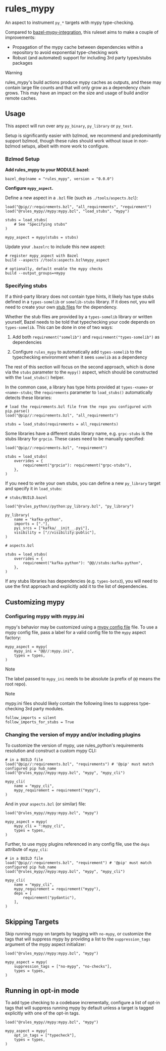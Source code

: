# rules_mypy

An aspect to instrument `py_*` targets with mypy type-checking.

Compared to [bazel-mypy-integration](https://github.com/bazel-contrib/bazel-mypy-integration), this ruleset aims to make a couple of improvements:

- Propagation of the mypy cache between dependencies within a repository to avoid exponential type-checking work
- Robust (and automated) support for including 3rd party types/stubs packages

> [!WARNING]  
> rules_mypy's build actions produce mypy caches as outputs, and these may contain large file counts and that will only grow as a dependency chain grows. This may have an impact on the size and usage of build and/or remote caches.

## Usage

This aspect will run over any `py_binary`, `py_library` or `py_test`.

Setup is significantly easier with bzlmod, we recommend and predominantly support bzlmod, though these rules should work without issue in non-bzlmod setups, albeit with more work to configure.

### Bzlmod Setup

**Add rules_mypy to your MODULE.bazel:**

```starlark
bazel_dep(name = "rules_mypy", version = "0.0.0")
```

**Configure `mypy_aspect`.**

Define a new aspect in a `.bzl` file (such as `./tools/aspects.bzl`):

```starlark
load("@pip//:requirements.bzl", "all_requirements", "requirement")
load("@rules_mypy//mypy:mypy.bzl", "load_stubs", "mypy")

stubs = load_stubs(
    # See "Specifying stubs"
)

mypy_aspect = mypy(stubs = stubs)
```

Update your `.bazelrc` to include this new aspect:

```starlark
# register mypy_aspect with Bazel
build --aspects //tools:aspects.bzl%mypy_aspect

# optionally, default enable the mypy checks
build --output_groups=+mypy
```

### Specifying stubs

If a third-party library does not contain type hints, it likely has type stubs defined in a `types-somelib` or `somelib-stubs` library. If it does not, you will need to create your own [stub files](https://mypy.readthedocs.io/en/stable/stubs.html) for the dependency.

Whether the stub files are provided by a `types-somelib` library or written yourself, Bazel needs to be told that typechecking your code depends on `types-somelib`. This can be done in one of two ways:

1. Add both `requirement("somelib")` and `requirement("types-somelib")` as dependencies

1. Configure `rules_mypy` to automatically add `types-somelib` to the typechecking environment when it sees `somelib` as a dependency

The rest of this section will focus on the second approach, which is done via the `stubs` parameter to the `mypy()` aspect, which should be constructed with the `load_stubs()` helper.

In the common case, a library has type hints provided at `types-<name>` or `<name>-stubs`; the `requirements` parameter to `load_stubs()` automatically detects these libraries:

```starlark
# load the requirements.bzl file from the repo you configured with pip.parse()
load("@pip//:requirements.bzl", "all_requirements")

stubs = load_stubs(requirements = all_requirements)
```

Some libraries have a different stubs library name, e.g. `grpc-stubs` is the stubs library for `grpcio`. These cases need to be manually specified:

```starlark
load("@pip//:requirements.bzl", "requirement")

stubs = load_stubs(
    overrides = {
        requirement("grpcio"): requirement("grpc-stubs"),
    },
)
```

If you need to write your own stubs, you can define a new `py_library` target and specify it in `load_stubs`:

```starlark
# stubs/BUILD.bazel

load("@rules_python//python:py_library.bzl", "py_library")

py_library(
    name = "kafka-python",
    imports = ["."],
    pyi_srcs = ["kafka/__init__.pyi"],
    visibility = ["//visibility:public"],
)

# aspects.bzl

stubs = load_stubs(
    overrides = {
        requirement("kafka-python"): "@@//stubs:kafka-python",
    },
)
```

If any stubs libraries has dependencies (e.g. `types-boto3`), you will need to use the first approach and explicitly add it to the list of dependencies.

## Customizing mypy

### Configuring mypy with mypy.ini

mypy's behavior may be customized using a [mypy config file](https://mypy.readthedocs.io/en/stable/config_file.html) file. To use a mypy config file, pass a label for a valid config file to the `mypy` aspect factory:

```starlark
mypy_aspect = mypy(
    mypy_ini = "@@//:mypy.ini",
    types = types,
)
```

> [!NOTE]
> The label passed to `mypy_ini` needs to be absolute (a prefix of `@@` means the root repo).

> [!NOTE]
> mypy.ini files should likely contain the following lines to suppress type-checking 3rd party modules.
>
> ```
> follow_imports = silent
> follow_imports_for_stubs = True
> ```

### Changing the version of mypy and/or including plugins

To customize the version of mypy, use rules_python's requirements resolution and construct a custom mypy CLI:

```starlark
# in a BUILD file
load("@pip//:requirements.bzl", "requirements") # '@pip' must match configured pip hub_name
load("@rules_mypy//mypy:mypy.bzl", "mypy", "mypy_cli")

mypy_cli(
    name = "mypy_cli",
    mypy_requirement = requirement("mypy"),
)
```

And in your `aspects.bzl` (or similar) file:

```starlark
load("@rules_mypy//mypy:mypy.bzl", "mypy")

mypy_aspect = mypy(
    mypy_cli = ":mypy_cli",
    types = types,
)
```

Further, to use mypy plugins referenced in any config file, use the `deps` attribute of `mypy_cli`:

```starlark
# in a BUILD file
load("@pip//:requirements.bzl", "requirement") # '@pip' must match configured pip hub_name
load("@rules_mypy//mypy:mypy.bzl", "mypy", "mypy_cli")

mypy_cli(
    name = "mypy_cli",
    mypy_requirement = requirement("mypy"),
    deps = [
        requirement("pydantic"),
    ],
)
```

## Skipping Targets

Skip running mypy on targets by tagging with `no-mypy`, or customize the tags that will suppress mypy by providing a list to the `suppression_tags` argument of the mypy aspect initializer:

```starlark
load("@rules_mypy//mypy:mypy.bzl", "mypy")

mypy_aspect = mypy(
    suppression_tags = ["no-mypy", "no-checks"],
    types = types,
)
```

## Running in opt-in mode

To add type checking to a codebase incrementally, configure a list of opt-in tags that will suppress running mypy by default unless a target is tagged explicitly with one of the opt-in tags.

```starlark
load("@rules_mypy//mypy:mypy.bzl", "mypy")

mypy_aspect = mypy(
    opt_in_tags = ["typecheck"],
    types = types,
)
```
